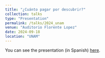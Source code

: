 ```yaml
---
title: "¿Cuánto pagar por descubrir?"
collection: talks
type: "Presentation"
permalink: /talks/2024_unam
venue: "Auditorio Florente Lopez"
date: 2024-09-18
location: "UNAM"
---
```


You can see the presentation (in Spanish) [here](https://www.youtube.com/live/xuCWxZdy8oc).
